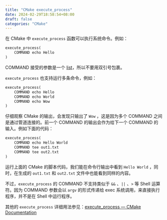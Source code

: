 ```yaml
---
title: "CMake execute_process"
date: 2024-02-29T18:58:54+08:00
draft: false
categories: "CMake"
---
```


在 CMake 中 `execute_process` 函数可以执行系统命令。例如：

```diff
execute_process(
	COMMAND echo Hello
)
```

COMMAND 接受的参数是一个 [list](https://cmake.org/cmake/help/latest/manual/cmake-language.7.html#lists)，所以不要用双引号包裹。

`execute_process` 也支持运行多条命令，例如：

```diff
execute_process(
	COMMAND echo Hello
	COMMAND echo World
	COMMAND echo Wow
)
```

仔细观察 CMake 的输出，会发现只输出了 `Wow` ，这是因为多个 COMMAND 之间是通过管道连接的。前一个 COMMAND 的输出会作为给下一个 COMMAND 的输入。例如下面的代码：

```diff
execute_process(
	COMMAND echo Hello World
	COMMAND tee out1.txt
	COMMAND tee out2.txt
)
```

运行上面的 CMake 的脚本代码，我们能在命令行输出中看到 `Hello World` ，同时，在生成的 `out1.txt` 和 `out2.txt` 文件中也能看到同样的内容。

不过，`execute_process` 的 COMMAND 不支持类似于 `&&` 、`||` 、`>` 等 Shell 运算符。因为 COMMAND 参数会以 `argv` 的形式传递给 exec 系统调用，来直接执行程序，并不是在 Shell 中运行程序。

其他的 `execute_process` 详细用法参见：[execute_process — CMake Documentation](https://cmake.org/cmake/help/latest/command/execute_process.html)